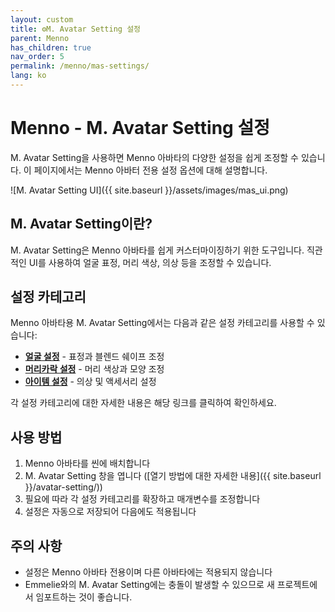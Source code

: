 ```yaml
---
layout: custom
title: ⚙️M. Avatar Setting 설정
parent: Menno
has_children: true
nav_order: 5
permalink: /menno/mas-settings/
lang: ko
---
```


# Menno - M. Avatar Setting 설정

M. Avatar Setting을 사용하면 Menno 아바타의 다양한 설정을 쉽게 조정할 수 있습니다. 이 페이지에서는 Menno 아바터 전용 설정 옵션에 대해 설명합니다.

![M. Avatar Setting UI]({{ site.baseurl }}/assets/images/mas_ui.png)

## M. Avatar Setting이란?

M. Avatar Setting은 Menno 아바타를 쉽게 커스터마이징하기 위한 도구입니다. 직관적인 UI를 사용하여 얼굴 표정, 머리 색상, 의상 등을 조정할 수 있습니다.

## 설정 카테고리

Menno 아바타용 M. Avatar Setting에서는 다음과 같은 설정 카테고리를 사용할 수 있습니다:

* [**얼굴 설정**](../menno/mas-settings/face/) - 표정과 블렌드 쉐이프 조정
* [**머리카락 설정**](../menno/mas-settings/hair/) - 머리 색상과 모양 조정
* [**아이템 설정**](../menno/mas-settings/items/) - 의상 및 액세서리 설정

각 설정 카테고리에 대한 자세한 내용은 해당 링크를 클릭하여 확인하세요.

## 사용 방법

1. Menno 아바타를 씬에 배치합니다
2. M. Avatar Setting 창을 엽니다 ([열기 방법에 대한 자세한 내용]({{ site.baseurl }}/avatar-setting/))
3. 필요에 따라 각 설정 카테고리를 확장하고 매개변수를 조정합니다
4. 설정은 자동으로 저장되어 다음에도 적용됩니다

## 주의 사항

* 설정은 Menno 아바타 전용이며 다른 아바타에는 적용되지 않습니다
* Emmelie와의 M. Avatar Setting에는 충돌이 발생할 수 있으므로 새 프로젝트에서 임포트하는 것이 좋습니다. 
